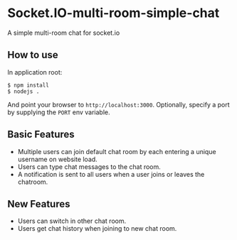 # Socket.IO-multi-room-simple-chat
A simple multi-room chat for socket.io

## How to use

In application root:

```
$ npm install
$ nodejs .
```

And point your browser to `http://localhost:3000`. Optionally, specify
a port by supplying the `PORT` env variable.

## Basic Features

- Multiple users can join default chat room by each entering a unique username
on website load.
- Users can type chat messages to the chat room.
- A notification is sent to all users when a user joins or leaves
the chatroom.

## New Features

- Users can switch in other chat room.
- Users get chat history when joining to new chat room.


